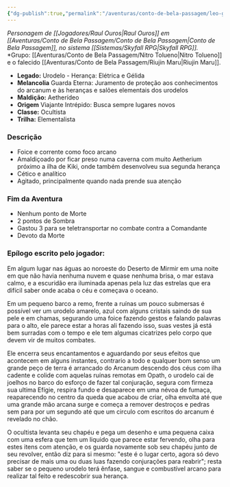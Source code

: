 ```yaml
---
{"dg-publish":true,"permalink":"/aventuras/conto-de-bela-passagem/leo-gekodd/"}
---
```


*Personagem de [[Jogadores/Raul Ouros\|Raul Ouros]] em [[Aventuras/Conto de Bela Passagem/Conto de Bela Passagem\|Conto de Bela Passagem]], no sistema [[Sistemas/Skyfall RPG\|Skyfall RPG]].*
*Grupo:  [[Aventuras/Conto de Bela Passagem/Nitro Tolueno\|Nitro Tolueno]] e o falecido [[Aventuras/Conto de Bela Passagem/Riujin Maru\|Riujin Maru]].

- **Legado:** Urodelo - Herança: Elétrica e Gélida
- **Melancolia** Guarda Eterna: Juramento de proteção aos conhecimentos do arcanum e às heranças e salões elementais dos urodelos
- **Maldição:** Aetherídeo
- **Origem** Viajante Intrépido: Busca sempre lugares novos
- **Classe:** Ocultista
- **Trilha:** Elementalista
### Descrição
- Foice e corrente como foco arcano
- Amaldiçoado por ficar preso numa caverna com muito Aetherium próximo a ilha de Kiki, onde também desenvolveu sua segunda herança
- Cético e analítico
- Agitado, principalmente quando nada prende sua atenção
### Fim da Aventura
- Nenhum ponto de Morte
- 2 pontos de Sombra
- Gastou 3 para se teletransportar no combate contra a Comandante
- Devoto da Morte
### Epílogo escrito pelo jogador:

Em algum lugar nas águas ao noroeste do Deserto de Mirmir em uma noite em que não havia nenhuma nuvem e quase nenhuma brisa, o mar estava calmo, e a escuridão era iluminada apenas pela luz das estrelas que era difícil saber onde acaba o céu e começava o oceano.

Em um pequeno barco a remo, frente a ruínas um pouco submersas é possível ver um urodelo amarelo, azul com alguns cristais saindo de sua pele e em chamas, segurando uma foice fazendo gestos e falando palavras para o alto, ele parece estar a horas ali fazendo isso, suas vestes já está bem surradas com o tempo e ele tem algumas cicatrizes pelo corpo que devem vir de muitos combates.

Ele encerra seus encantamentos e aguardando por seus efeitos que acontecem em alguns instantes, contrario a todo e qualquer bom senso um grande peço de terra é arrancado do Arcanum descendo dos céus com ilha cadente e colide com aquelas ruínas remotas em Opath, o urodelo cai de joelhos no barco do esforço de fazer tal conjuração, segura com firmeza sua ultima Efígie, respira fundo e desaparece em uma névoa de fumaça, reaparecendo no centro da queda que acabou de criar, olha envolta até que uma grande mão arcana surge e começa a remover destroços e pedras sem para por um segundo até que um circulo com escritos do arcanum é revelado no chão.

O ocultista levanta seu chapéu e pega um desenho e uma pequena caixa com uma esfera que tem um liquido que parece estar fervendo, olha para estes itens com atenção, e os guarda novamente sob seu chapéu junto de seu revolver, então diz para si mesmo: "este é o lugar certo, agora só devo precisar de mais uma ou duas luas fazendo conjurações para reabrir"; resta saber se o pequeno urodelo terá ênfase, sangue e combustível arcano para realizar tal feito e redescobrir sua herança.